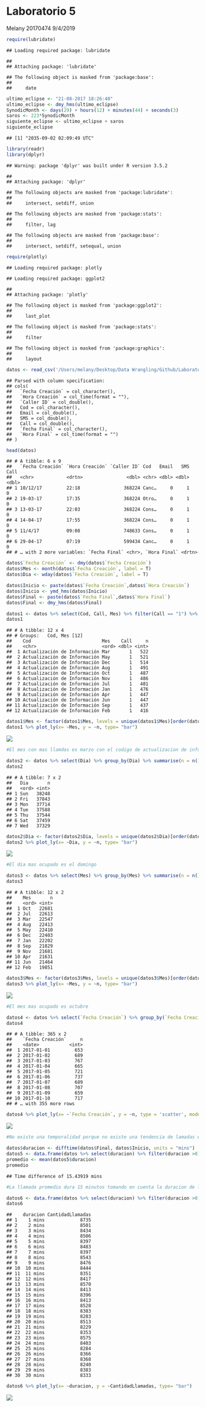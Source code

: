 Laboratorio 5
================
Melany 20170474
9/4/2019

``` r
require(lubridate)
```

    ## Loading required package: lubridate

    ## 
    ## Attaching package: 'lubridate'

    ## The following object is masked from 'package:base':
    ## 
    ##     date

``` r
ultimo_eclipse <- "21-08-2017 18:26:40"
ultimo_eclipse <- dmy_hms(ultimo_eclipse)
SynodicMonth <- days(29) + hours(12) + minutes(44) + seconds(3)
saros <- 223*SynodicMonth
siguiente_eclipse <- ultimo_eclipse + saros
siguiente_eclipse
```

    ## [1] "2035-09-02 02:09:49 UTC"

``` r
library(readr)
library(dplyr)
```

    ## Warning: package 'dplyr' was built under R version 3.5.2

    ## 
    ## Attaching package: 'dplyr'

    ## The following objects are masked from 'package:lubridate':
    ## 
    ##     intersect, setdiff, union

    ## The following objects are masked from 'package:stats':
    ## 
    ##     filter, lag

    ## The following objects are masked from 'package:base':
    ## 
    ##     intersect, setdiff, setequal, union

``` r
require(plotly)
```

    ## Loading required package: plotly

    ## Loading required package: ggplot2

    ## 
    ## Attaching package: 'plotly'

    ## The following object is masked from 'package:ggplot2':
    ## 
    ##     last_plot

    ## The following object is masked from 'package:stats':
    ## 
    ##     filter

    ## The following object is masked from 'package:graphics':
    ## 
    ##     layout

``` r
datos <- read_csv('/Users/melany/Desktop/Data Wrangling/Github/Laboratorio 5/data.csv')
```

    ## Parsed with column specification:
    ## cols(
    ##   `Fecha Creación` = col_character(),
    ##   `Hora Creación` = col_time(format = ""),
    ##   `Caller ID` = col_double(),
    ##   Cod = col_character(),
    ##   Email = col_double(),
    ##   SMS = col_double(),
    ##   Call = col_double(),
    ##   `Fecha Final` = col_character(),
    ##   `Hora Final` = col_time(format = "")
    ## )

``` r
head(datos)
```

    ## # A tibble: 6 x 9
    ##   `Fecha Creación` `Hora Creación` `Caller ID` Cod   Email   SMS  Call
    ##   <chr>            <drtn>                <dbl> <chr> <dbl> <dbl> <dbl>
    ## 1 10/12/17         22:18                368224 Canc…     0     1     0
    ## 2 19-03-17         17:35                368224 Otro…     0     1     0
    ## 3 13-03-17         22:03                368224 Cons…     0     1     0
    ## 4 14-04-17         17:55                368224 Cons…     0     1     0
    ## 5 11/4/17          09:08                748633 Cons…     0     1     0
    ## 6 29-04-17         07:19                599434 Canc…     0     1     0
    ## # … with 2 more variables: `Fecha Final` <chr>, `Hora Final` <drtn>

``` r
datos$`Fecha Creación` <- dmy(datos$`Fecha Creación`)
datos$Mes <- month(datos$`Fecha Creación`, label = T)
datos$Dia <- wday(datos$`Fecha Creación`, label = T)

datos$Inicio <- paste(datos$`Fecha Creación`,datos$`Hora Creación`)
datos$Inicio <- ymd_hms(datos$Inicio)
datos$Final <- paste(datos$`Fecha Final`,datos$`Hora Final`)
datos$Final <- dmy_hms(datos$Final)
```

``` r
datos1 <- datos %>% select(Cod, Call, Mes) %>% filter(Call == "1") %>% group_by(Cod, Mes) %>% count(Call, sort = TRUE)
datos1
```

    ## # A tibble: 12 x 4
    ## # Groups:   Cod, Mes [12]
    ##    Cod                          Mes    Call     n
    ##    <chr>                        <ord> <dbl> <int>
    ##  1 Actualización de Información Mar       1   522
    ##  2 Actualización de Información May       1   521
    ##  3 Actualización de Información Dec       1   514
    ##  4 Actualización de Información Aug       1   491
    ##  5 Actualización de Información Oct       1   487
    ##  6 Actualización de Información Nov       1   486
    ##  7 Actualización de Información Jul       1   481
    ##  8 Actualización de Información Jan       1   476
    ##  9 Actualización de Información Apr       1   447
    ## 10 Actualización de Información Jun       1   447
    ## 11 Actualización de Información Sep       1   437
    ## 12 Actualización de Información Feb       1   416

``` r
datos1$Mes <- factor(datos1$Mes, levels = unique(datos1$Mes)[order(datos1$n, decreasing = TRUE)])
datos1 %>% plot_ly(x= ~Mes, y = ~n, type= "bar")
```

![](Laboratorio_5_files/figure-markdown_github/unnamed-chunk-4-1.png)

``` r
#El mes con mas llamdas es marzo con el codigo de actualizacion de informacion
```

``` r
datos2 <- datos %>% select(Dia) %>% group_by(Dia) %>% summarise(n = n()) %>% arrange(desc(n))
datos2
```

    ## # A tibble: 7 x 2
    ##   Dia       n
    ##   <ord> <int>
    ## 1 Sun   38248
    ## 2 Fri   37843
    ## 3 Mon   37714
    ## 4 Tue   37588
    ## 5 Thu   37544
    ## 6 Sat   37459
    ## 7 Wed   37329

``` r
datos2$Dia <- factor(datos2$Dia, levels = unique(datos2$Dia)[order(datos2$n, decreasing = TRUE)])
datos2 %>% plot_ly(x= ~Dia, y = ~n, type= "bar")
```

![](Laboratorio_5_files/figure-markdown_github/unnamed-chunk-5-1.png)

``` r
#El dia mas ocupado es el domingo
```

``` r
datos3 <- datos %>% select(Mes) %>% group_by(Mes) %>% summarise(n = n()) %>% arrange(desc(n))
datos3
```

    ## # A tibble: 12 x 2
    ##    Mes       n
    ##    <ord> <int>
    ##  1 Oct   22681
    ##  2 Jul   22613
    ##  3 Mar   22547
    ##  4 Aug   22413
    ##  5 May   22410
    ##  6 Dec   22403
    ##  7 Jan   22202
    ##  8 Sep   21829
    ##  9 Nov   21681
    ## 10 Apr   21631
    ## 11 Jun   21464
    ## 12 Feb   19851

``` r
datos3$Mes <- factor(datos3$Mes, levels = unique(datos3$Mes)[order(datos3$n, decreasing = TRUE)])
datos3 %>% plot_ly(x= ~Mes, y = ~n, type= "bar")
```

![](Laboratorio_5_files/figure-markdown_github/unnamed-chunk-6-1.png)

``` r
#El mes mas ocupado es octubre
```

``` r
datos4 <- datos %>% select(`Fecha Creación`) %>% group_by(`Fecha Creación`) %>% summarise(n = n()) 
datos4
```

    ## # A tibble: 365 x 2
    ##    `Fecha Creación`     n
    ##    <date>           <int>
    ##  1 2017-01-01         653
    ##  2 2017-01-02         689
    ##  3 2017-01-03         767
    ##  4 2017-01-04         665
    ##  5 2017-01-05         721
    ##  6 2017-01-06         737
    ##  7 2017-01-07         689
    ##  8 2017-01-08         707
    ##  9 2017-01-09         659
    ## 10 2017-01-10         717
    ## # … with 355 more rows

``` r
datos4 %>% plot_ly(x= ~`Fecha Creación`, y = ~n, type = 'scatter', mode = 'lines')
```

![](Laboratorio_5_files/figure-markdown_github/unnamed-chunk-7-1.png)

``` r
#No existe una temporalidad porque no existe una tendencia de lamadas en el tiempo.
```

``` r
datos$duracion <- difftime(datos$Final, datos$Inicio, units = "mins")
datos5 <- data.frame(datos %>% select(duracion) %>% filter(duracion >0))
promedio <- mean(datos5$duracion)
promedio
```

    ## Time difference of 15.43919 mins

``` r
#La llamada promedio dura 15 minutos tomando en cuenta la duracion de las llamadas positivas.
```

``` r
datos6 <- data.frame(datos %>% select(duracion) %>% filter(duracion >0) %>% group_by(duracion) %>%  summarise(CantidadLlamadas = n()))
datos6
```

    ##    duracion CantidadLlamadas
    ## 1    1 mins             8735
    ## 2    2 mins             8501
    ## 3    3 mins             8434
    ## 4    4 mins             8506
    ## 5    5 mins             8397
    ## 6    6 mins             8483
    ## 7    7 mins             8397
    ## 8    8 mins             8543
    ## 9    9 mins             8476
    ## 10  10 mins             8444
    ## 11  11 mins             8351
    ## 12  12 mins             8417
    ## 13  13 mins             8570
    ## 14  14 mins             8413
    ## 15  15 mins             8396
    ## 16  16 mins             8413
    ## 17  17 mins             8528
    ## 18  18 mins             8383
    ## 19  19 mins             8283
    ## 20  20 mins             8513
    ## 21  21 mins             8229
    ## 22  22 mins             8353
    ## 23  23 mins             8575
    ## 24  24 mins             8403
    ## 25  25 mins             8284
    ## 26  26 mins             8366
    ## 27  27 mins             8368
    ## 28  28 mins             8240
    ## 29  29 mins             8383
    ## 30  30 mins             8333

``` r
datos6 %>% plot_ly(x= ~duracion, y = ~CantidadLlamadas, type= "bar")
```

![](Laboratorio_5_files/figure-markdown_github/unnamed-chunk-9-1.png)
